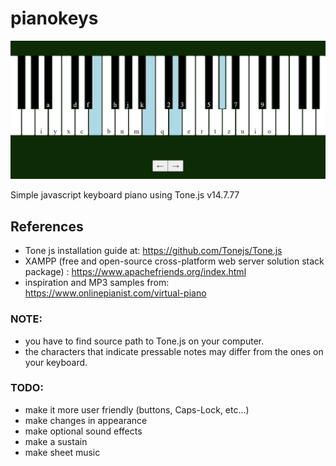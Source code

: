 # pianokeys

![thumbnail](./thumbnail.png)

Simple javascript keyboard piano using Tone.js v14.7.77
## References

- Tone js installation guide at: https://github.com/Tonejs/Tone.js
- XAMPP (free and open-source cross-platform web server solution stack package) : https://www.apachefriends.org/index.html
- inspiration and MP3 samples from: https://www.onlinepianist.com/virtual-piano

### NOTE:

- you have to find source path to Tone.js on your computer.
- the characters that indicate pressable notes may differ from the ones on your keyboard.

### TODO:

- make it more user friendly (buttons, Caps-Lock, etc...)
- make changes in appearance
- make optional sound effects
- make a sustain
- make sheet music